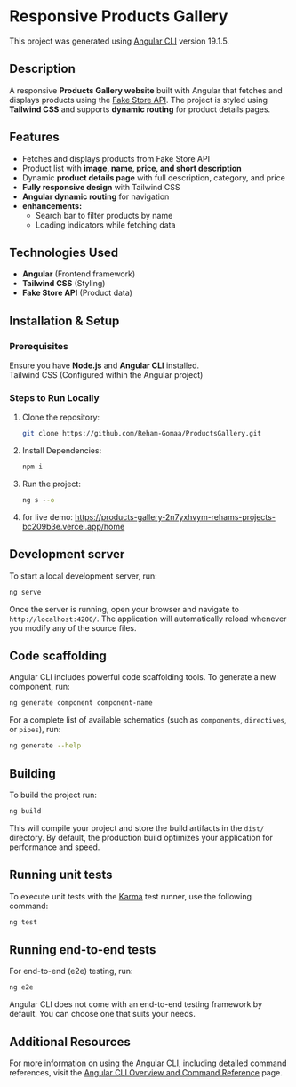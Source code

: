 # Responsive Products Gallery

This project was generated using [Angular CLI](https://github.com/angular/angular-cli) version 19.1.5. 

## Description  
A responsive **Products Gallery website** built with Angular that fetches and displays products using the [Fake Store API](https://fakestoreapi.com/products). The project is styled using **Tailwind CSS** and supports **dynamic routing** for product details pages.  

## Features  
- Fetches and displays products from Fake Store API  
- Product list with **image, name, price, and short description**  
- Dynamic **product details page** with full description, category, and price  
- **Fully responsive design** with Tailwind CSS  
- **Angular dynamic routing** for navigation  
- **enhancements:**  
  - Search bar to filter products by name  
  - Loading indicators while fetching data  

## Technologies Used  
- **Angular** (Frontend framework)  
- **Tailwind CSS** (Styling)  
- **Fake Store API** (Product data)  

## Installation & Setup  

### Prerequisites  
Ensure you have **Node.js** and **Angular CLI** installed.  
Tailwind CSS (Configured within the Angular project)


### Steps to Run Locally  
1. Clone the repository:  
   ```bash
   git clone https://github.com/Reham-Gomaa/ProductsGallery.git

2. Install Dependencies:
    ```cmd terminal
    npm i

3. Run the project:
    ```cmd terminal
    ng s --o

4. for live demo:
   https://products-gallery-2n7yxhvym-rehams-projects-bc209b3e.vercel.app/home


## Development server

To start a local development server, run:

```bash
ng serve
```

Once the server is running, open your browser and navigate to `http://localhost:4200/`. The application will automatically reload whenever you modify any of the source files.

## Code scaffolding

Angular CLI includes powerful code scaffolding tools. To generate a new component, run:

```bash
ng generate component component-name
```

For a complete list of available schematics (such as `components`, `directives`, or `pipes`), run:

```bash
ng generate --help
```

## Building

To build the project run:

```bash
ng build
```

This will compile your project and store the build artifacts in the `dist/` directory. By default, the production build optimizes your application for performance and speed.

## Running unit tests

To execute unit tests with the [Karma](https://karma-runner.github.io) test runner, use the following command:

```bash
ng test
```

## Running end-to-end tests

For end-to-end (e2e) testing, run:

```bash
ng e2e
```

Angular CLI does not come with an end-to-end testing framework by default. You can choose one that suits your needs.

## Additional Resources

For more information on using the Angular CLI, including detailed command references, visit the [Angular CLI Overview and Command Reference](https://angular.dev/tools/cli) page.
